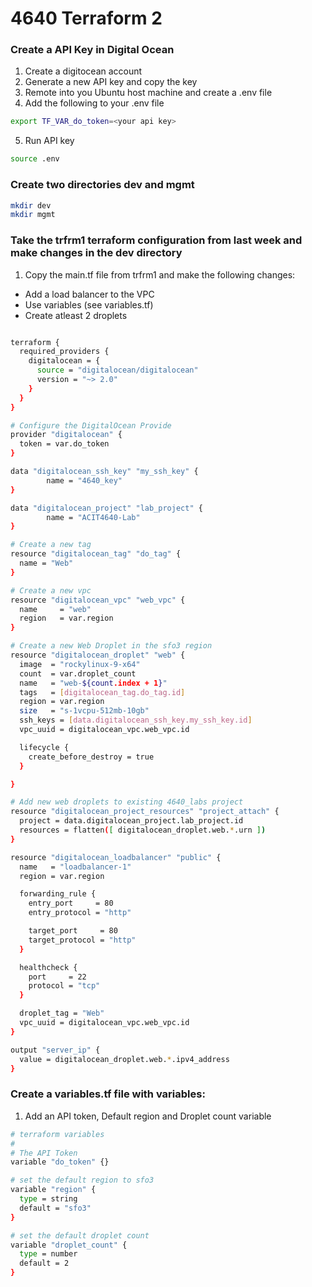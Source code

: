 # 4640 Terraform 2

### Create a API Key in Digital Ocean
1. Create a digitocean account
2. Generate a new API key and copy the key
3. Remote into you Ubuntu host machine and create a .env file
4. Add the following to your .env file

```bash
export TF_VAR_do_token=<your api key>
```
5. Run API key
```bash
source .env
```

### Create two directories dev and mgmt
```bash
mkdir dev
mkdir mgmt
```

### Take the trfrm1 terraform configuration from last week and make changes in the dev directory

1. Copy the main.tf file from trfrm1 and make the following changes:
* Add a load balancer to the VPC
* Use variables (see variables.tf)
* Create atleast 2 droplets


```bash

terraform {
  required_providers {
    digitalocean = {
      source = "digitalocean/digitalocean"
      version = "~> 2.0"
    }
  }
}

# Configure the DigitalOcean Provide
provider "digitalocean" {
  token = var.do_token
}

data "digitalocean_ssh_key" "my_ssh_key" {
        name = "4640_key"
}

data "digitalocean_project" "lab_project" {
        name = "ACIT4640-Lab"
}

# Create a new tag
resource "digitalocean_tag" "do_tag" {
  name = "Web"
}

# Create a new vpc
resource "digitalocean_vpc" "web_vpc" {
  name     = "web"
  region   = var.region
}

# Create a new Web Droplet in the sfo3 region
resource "digitalocean_droplet" "web" {
  image  = "rockylinux-9-x64"
  count  = var.droplet_count
  name   = "web-${count.index + 1}"
  tags   = [digitalocean_tag.do_tag.id]
  region = var.region
  size   = "s-1vcpu-512mb-10gb"
  ssh_keys = [data.digitalocean_ssh_key.my_ssh_key.id]
  vpc_uuid = digitalocean_vpc.web_vpc.id

  lifecycle {
    create_before_destroy = true
  }

}

# Add new web droplets to existing 4640_labs project
resource "digitalocean_project_resources" "project_attach" {
  project = data.digitalocean_project.lab_project.id
  resources = flatten([ digitalocean_droplet.web.*.urn ])
}

resource "digitalocean_loadbalancer" "public" {
  name   = "loadbalancer-1"
  region = var.region

  forwarding_rule {
    entry_port     = 80
    entry_protocol = "http"

    target_port     = 80
    target_protocol = "http"
  }

  healthcheck {
    port     = 22
    protocol = "tcp"
  }

  droplet_tag = "Web"
  vpc_uuid = digitalocean_vpc.web_vpc.id
}

output "server_ip" {
  value = digitalocean_droplet.web.*.ipv4_address
}
```

### Create a variables.tf file with variables:
1. Add an API token, Default region and Droplet count variable
```bash
# terraform variables
#
# The API Token
variable "do_token" {}

# set the default region to sfo3
variable "region" {
  type = string
  default = "sfo3"
}

# set the default droplet count
variable "droplet_count" {
  type = number
  default = 2
}
```
